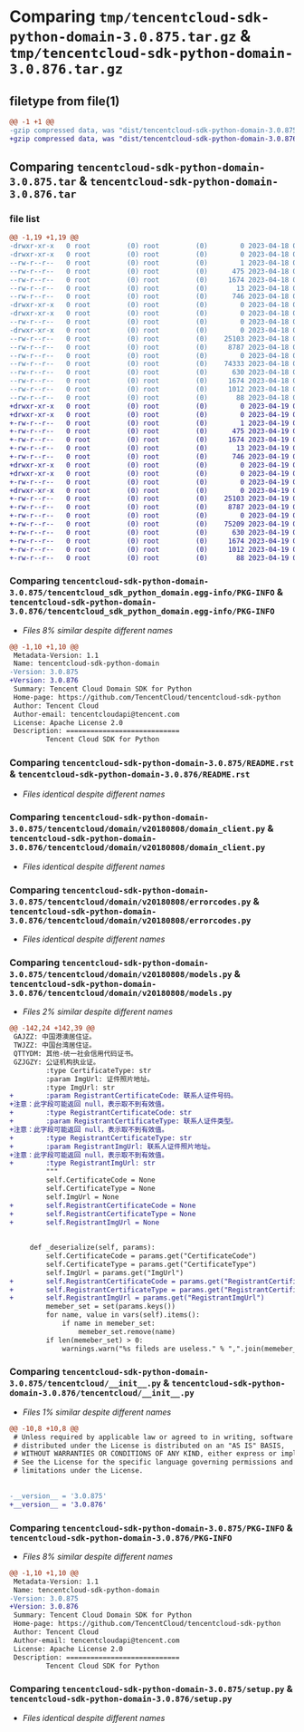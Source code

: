 # Comparing `tmp/tencentcloud-sdk-python-domain-3.0.875.tar.gz` & `tmp/tencentcloud-sdk-python-domain-3.0.876.tar.gz`

## filetype from file(1)

```diff
@@ -1 +1 @@
-gzip compressed data, was "dist/tencentcloud-sdk-python-domain-3.0.875.tar", last modified: Tue Apr 18 00:34:30 2023, max compression
+gzip compressed data, was "dist/tencentcloud-sdk-python-domain-3.0.876.tar", last modified: Wed Apr 19 00:24:44 2023, max compression
```

## Comparing `tencentcloud-sdk-python-domain-3.0.875.tar` & `tencentcloud-sdk-python-domain-3.0.876.tar`

### file list

```diff
@@ -1,19 +1,19 @@
-drwxr-xr-x   0 root         (0) root         (0)        0 2023-04-18 00:34:30.000000 tencentcloud-sdk-python-domain-3.0.875/
-drwxr-xr-x   0 root         (0) root         (0)        0 2023-04-18 00:34:30.000000 tencentcloud-sdk-python-domain-3.0.875/tencentcloud_sdk_python_domain.egg-info/
--rw-r--r--   0 root         (0) root         (0)        1 2023-04-18 00:34:30.000000 tencentcloud-sdk-python-domain-3.0.875/tencentcloud_sdk_python_domain.egg-info/dependency_links.txt
--rw-r--r--   0 root         (0) root         (0)      475 2023-04-18 00:34:30.000000 tencentcloud-sdk-python-domain-3.0.875/tencentcloud_sdk_python_domain.egg-info/SOURCES.txt
--rw-r--r--   0 root         (0) root         (0)     1674 2023-04-18 00:34:30.000000 tencentcloud-sdk-python-domain-3.0.875/tencentcloud_sdk_python_domain.egg-info/PKG-INFO
--rw-r--r--   0 root         (0) root         (0)       13 2023-04-18 00:34:30.000000 tencentcloud-sdk-python-domain-3.0.875/tencentcloud_sdk_python_domain.egg-info/top_level.txt
--rw-r--r--   0 root         (0) root         (0)      746 2023-04-18 00:34:29.000000 tencentcloud-sdk-python-domain-3.0.875/README.rst
-drwxr-xr-x   0 root         (0) root         (0)        0 2023-04-18 00:34:30.000000 tencentcloud-sdk-python-domain-3.0.875/tencentcloud/
-drwxr-xr-x   0 root         (0) root         (0)        0 2023-04-18 00:34:30.000000 tencentcloud-sdk-python-domain-3.0.875/tencentcloud/domain/
--rw-r--r--   0 root         (0) root         (0)        0 2023-04-18 00:34:29.000000 tencentcloud-sdk-python-domain-3.0.875/tencentcloud/domain/__init__.py
-drwxr-xr-x   0 root         (0) root         (0)        0 2023-04-18 00:34:30.000000 tencentcloud-sdk-python-domain-3.0.875/tencentcloud/domain/v20180808/
--rw-r--r--   0 root         (0) root         (0)    25103 2023-04-18 00:34:29.000000 tencentcloud-sdk-python-domain-3.0.875/tencentcloud/domain/v20180808/domain_client.py
--rw-r--r--   0 root         (0) root         (0)     8787 2023-04-18 00:34:29.000000 tencentcloud-sdk-python-domain-3.0.875/tencentcloud/domain/v20180808/errorcodes.py
--rw-r--r--   0 root         (0) root         (0)        0 2023-04-18 00:34:29.000000 tencentcloud-sdk-python-domain-3.0.875/tencentcloud/domain/v20180808/__init__.py
--rw-r--r--   0 root         (0) root         (0)    74333 2023-04-18 00:34:29.000000 tencentcloud-sdk-python-domain-3.0.875/tencentcloud/domain/v20180808/models.py
--rw-r--r--   0 root         (0) root         (0)      630 2023-04-18 00:34:29.000000 tencentcloud-sdk-python-domain-3.0.875/tencentcloud/__init__.py
--rw-r--r--   0 root         (0) root         (0)     1674 2023-04-18 00:34:30.000000 tencentcloud-sdk-python-domain-3.0.875/PKG-INFO
--rw-r--r--   0 root         (0) root         (0)     1012 2023-04-18 00:34:29.000000 tencentcloud-sdk-python-domain-3.0.875/setup.py
--rw-r--r--   0 root         (0) root         (0)       88 2023-04-18 00:34:30.000000 tencentcloud-sdk-python-domain-3.0.875/setup.cfg
+drwxr-xr-x   0 root         (0) root         (0)        0 2023-04-19 00:24:44.000000 tencentcloud-sdk-python-domain-3.0.876/
+drwxr-xr-x   0 root         (0) root         (0)        0 2023-04-19 00:24:44.000000 tencentcloud-sdk-python-domain-3.0.876/tencentcloud_sdk_python_domain.egg-info/
+-rw-r--r--   0 root         (0) root         (0)        1 2023-04-19 00:24:44.000000 tencentcloud-sdk-python-domain-3.0.876/tencentcloud_sdk_python_domain.egg-info/dependency_links.txt
+-rw-r--r--   0 root         (0) root         (0)      475 2023-04-19 00:24:44.000000 tencentcloud-sdk-python-domain-3.0.876/tencentcloud_sdk_python_domain.egg-info/SOURCES.txt
+-rw-r--r--   0 root         (0) root         (0)     1674 2023-04-19 00:24:44.000000 tencentcloud-sdk-python-domain-3.0.876/tencentcloud_sdk_python_domain.egg-info/PKG-INFO
+-rw-r--r--   0 root         (0) root         (0)       13 2023-04-19 00:24:44.000000 tencentcloud-sdk-python-domain-3.0.876/tencentcloud_sdk_python_domain.egg-info/top_level.txt
+-rw-r--r--   0 root         (0) root         (0)      746 2023-04-19 00:24:44.000000 tencentcloud-sdk-python-domain-3.0.876/README.rst
+drwxr-xr-x   0 root         (0) root         (0)        0 2023-04-19 00:24:44.000000 tencentcloud-sdk-python-domain-3.0.876/tencentcloud/
+drwxr-xr-x   0 root         (0) root         (0)        0 2023-04-19 00:24:44.000000 tencentcloud-sdk-python-domain-3.0.876/tencentcloud/domain/
+-rw-r--r--   0 root         (0) root         (0)        0 2023-04-19 00:24:44.000000 tencentcloud-sdk-python-domain-3.0.876/tencentcloud/domain/__init__.py
+drwxr-xr-x   0 root         (0) root         (0)        0 2023-04-19 00:24:44.000000 tencentcloud-sdk-python-domain-3.0.876/tencentcloud/domain/v20180808/
+-rw-r--r--   0 root         (0) root         (0)    25103 2023-04-19 00:24:44.000000 tencentcloud-sdk-python-domain-3.0.876/tencentcloud/domain/v20180808/domain_client.py
+-rw-r--r--   0 root         (0) root         (0)     8787 2023-04-19 00:24:44.000000 tencentcloud-sdk-python-domain-3.0.876/tencentcloud/domain/v20180808/errorcodes.py
+-rw-r--r--   0 root         (0) root         (0)        0 2023-04-19 00:24:44.000000 tencentcloud-sdk-python-domain-3.0.876/tencentcloud/domain/v20180808/__init__.py
+-rw-r--r--   0 root         (0) root         (0)    75209 2023-04-19 00:24:44.000000 tencentcloud-sdk-python-domain-3.0.876/tencentcloud/domain/v20180808/models.py
+-rw-r--r--   0 root         (0) root         (0)      630 2023-04-19 00:24:44.000000 tencentcloud-sdk-python-domain-3.0.876/tencentcloud/__init__.py
+-rw-r--r--   0 root         (0) root         (0)     1674 2023-04-19 00:24:44.000000 tencentcloud-sdk-python-domain-3.0.876/PKG-INFO
+-rw-r--r--   0 root         (0) root         (0)     1012 2023-04-19 00:24:44.000000 tencentcloud-sdk-python-domain-3.0.876/setup.py
+-rw-r--r--   0 root         (0) root         (0)       88 2023-04-19 00:24:44.000000 tencentcloud-sdk-python-domain-3.0.876/setup.cfg
```

### Comparing `tencentcloud-sdk-python-domain-3.0.875/tencentcloud_sdk_python_domain.egg-info/PKG-INFO` & `tencentcloud-sdk-python-domain-3.0.876/tencentcloud_sdk_python_domain.egg-info/PKG-INFO`

 * *Files 8% similar despite different names*

```diff
@@ -1,10 +1,10 @@
 Metadata-Version: 1.1
 Name: tencentcloud-sdk-python-domain
-Version: 3.0.875
+Version: 3.0.876
 Summary: Tencent Cloud Domain SDK for Python
 Home-page: https://github.com/TencentCloud/tencentcloud-sdk-python
 Author: Tencent Cloud
 Author-email: tencentcloudapi@tencent.com
 License: Apache License 2.0
 Description: ============================
         Tencent Cloud SDK for Python
```

### Comparing `tencentcloud-sdk-python-domain-3.0.875/README.rst` & `tencentcloud-sdk-python-domain-3.0.876/README.rst`

 * *Files identical despite different names*

### Comparing `tencentcloud-sdk-python-domain-3.0.875/tencentcloud/domain/v20180808/domain_client.py` & `tencentcloud-sdk-python-domain-3.0.876/tencentcloud/domain/v20180808/domain_client.py`

 * *Files identical despite different names*

### Comparing `tencentcloud-sdk-python-domain-3.0.875/tencentcloud/domain/v20180808/errorcodes.py` & `tencentcloud-sdk-python-domain-3.0.876/tencentcloud/domain/v20180808/errorcodes.py`

 * *Files identical despite different names*

### Comparing `tencentcloud-sdk-python-domain-3.0.875/tencentcloud/domain/v20180808/models.py` & `tencentcloud-sdk-python-domain-3.0.876/tencentcloud/domain/v20180808/models.py`

 * *Files 2% similar despite different names*

```diff
@@ -142,24 +142,39 @@
 GAJZZ: 中国港澳居住证。
 TWJZZ: 中国台湾居住证。
 QTTYDM: 其他-统一社会信用代码证书。
 GZJGZY: 公证机构执业证。
         :type CertificateType: str
         :param ImgUrl: 证件照片地址。
         :type ImgUrl: str
+        :param RegistrantCertificateCode: 联系人证件号码。
+注意：此字段可能返回 null，表示取不到有效值。
+        :type RegistrantCertificateCode: str
+        :param RegistrantCertificateType: 联系人证件类型。
+注意：此字段可能返回 null，表示取不到有效值。
+        :type RegistrantCertificateType: str
+        :param RegistrantImgUrl: 联系人证件照片地址。
+注意：此字段可能返回 null，表示取不到有效值。
+        :type RegistrantImgUrl: str
         """
         self.CertificateCode = None
         self.CertificateType = None
         self.ImgUrl = None
+        self.RegistrantCertificateCode = None
+        self.RegistrantCertificateType = None
+        self.RegistrantImgUrl = None
 
 
     def _deserialize(self, params):
         self.CertificateCode = params.get("CertificateCode")
         self.CertificateType = params.get("CertificateType")
         self.ImgUrl = params.get("ImgUrl")
+        self.RegistrantCertificateCode = params.get("RegistrantCertificateCode")
+        self.RegistrantCertificateType = params.get("RegistrantCertificateType")
+        self.RegistrantImgUrl = params.get("RegistrantImgUrl")
         memeber_set = set(params.keys())
         for name, value in vars(self).items():
             if name in memeber_set:
                 memeber_set.remove(name)
         if len(memeber_set) > 0:
             warnings.warn("%s fileds are useless." % ",".join(memeber_set))
```

### Comparing `tencentcloud-sdk-python-domain-3.0.875/tencentcloud/__init__.py` & `tencentcloud-sdk-python-domain-3.0.876/tencentcloud/__init__.py`

 * *Files 1% similar despite different names*

```diff
@@ -10,8 +10,8 @@
 # Unless required by applicable law or agreed to in writing, software
 # distributed under the License is distributed on an "AS IS" BASIS,
 # WITHOUT WARRANTIES OR CONDITIONS OF ANY KIND, either express or implied.
 # See the License for the specific language governing permissions and
 # limitations under the License.
 
 
-__version__ = '3.0.875'
+__version__ = '3.0.876'
```

### Comparing `tencentcloud-sdk-python-domain-3.0.875/PKG-INFO` & `tencentcloud-sdk-python-domain-3.0.876/PKG-INFO`

 * *Files 8% similar despite different names*

```diff
@@ -1,10 +1,10 @@
 Metadata-Version: 1.1
 Name: tencentcloud-sdk-python-domain
-Version: 3.0.875
+Version: 3.0.876
 Summary: Tencent Cloud Domain SDK for Python
 Home-page: https://github.com/TencentCloud/tencentcloud-sdk-python
 Author: Tencent Cloud
 Author-email: tencentcloudapi@tencent.com
 License: Apache License 2.0
 Description: ============================
         Tencent Cloud SDK for Python
```

### Comparing `tencentcloud-sdk-python-domain-3.0.875/setup.py` & `tencentcloud-sdk-python-domain-3.0.876/setup.py`

 * *Files identical despite different names*

